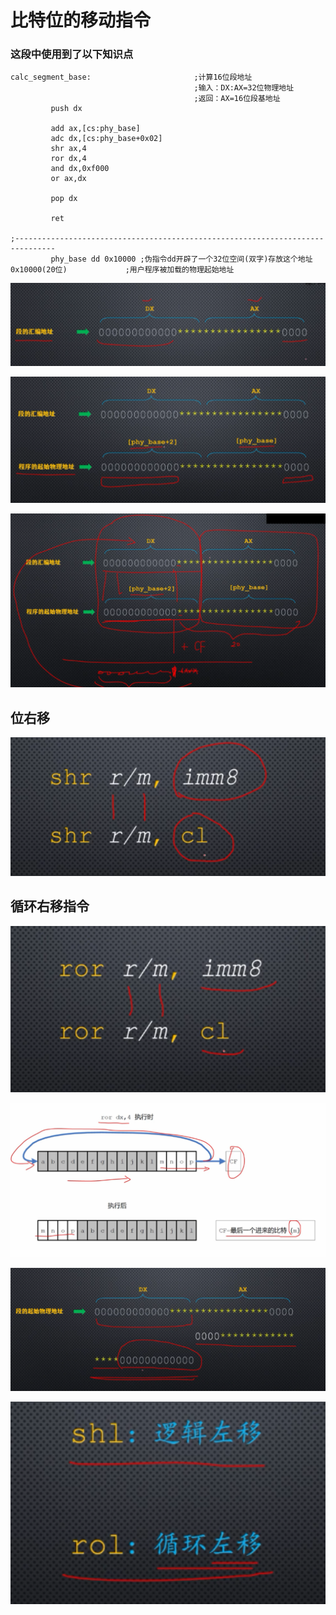 # 比特位的移动指令

### 这段中使用到了以下知识点

```
calc_segment_base:                       ;计算16位段地址
                                         ;输入：DX:AX=32位物理地址
                                         ;返回：AX=16位段基地址 
         push dx                          
         
         add ax,[cs:phy_base]
         adc dx,[cs:phy_base+0x02]
         shr ax,4
         ror dx,4
         and dx,0xf000
         or ax,dx
         
         pop dx
         
         ret

;-------------------------------------------------------------------------------
         phy_base dd 0x10000 ;伪指令dd开辟了一个32位空间(双字)存放这个地址0x10000(20位)             ;用户程序被加载的物理起始地址
```



![image-20210507143733408](./images/image-20210507143733408.png)

![image-20210507143949272](./images/image-20210507143949272.png)

![image-20210507144829287](./images/image-20210507144829287.png)

## 位右移

![image-20210507145435185](./images/image-20210507145435185.png)

## 循环右移指令

![image-20210507145722964](./images/image-20210507145722964.png)

![image-20210507145853013](./images/image-20210507145853013.png)

![image-20210507150101328](./images/image-20210507150101328.png)

![image-20210507150318883](./images/image-20210507150318883.png)

